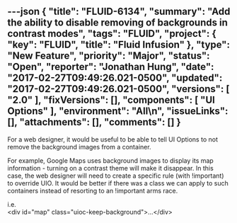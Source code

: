 ---json
{
  "title": "FLUID-6134",
  "summary": "Add the ability to disable removing of backgrounds in contrast modes",
  "tags": "FLUID",
  "project": {
    "key": "FLUID",
    "title": "Fluid Infusion"
  },
  "type": "New Feature",
  "priority": "Major",
  "status": "Open",
  "reporter": "Jonathan Hung",
  "date": "2017-02-27T09:49:26.021-0500",
  "updated": "2017-02-27T09:49:26.021-0500",
  "versions": [
    "2.0"
  ],
  "fixVersions": [],
  "components": [
    "UI Options"
  ],
  "environment": "All\n",
  "issueLinks": [],
  "attachments": [],
  "comments": []
}
---
For a web designer, it would be useful to be able to tell UI Options to not remove the background images from a container.

For example, Google Maps uses background images to display its map information - turning on a contrast theme will make it disappear. In this case, the web designer will need to create a specific rule (with !important) to override UIO. It would be better if there was a class we can apply to such containers instead of resorting to an !important arms race.

i.e.\
\<div id="map" class="uioc-keep-background">...\</div>

        